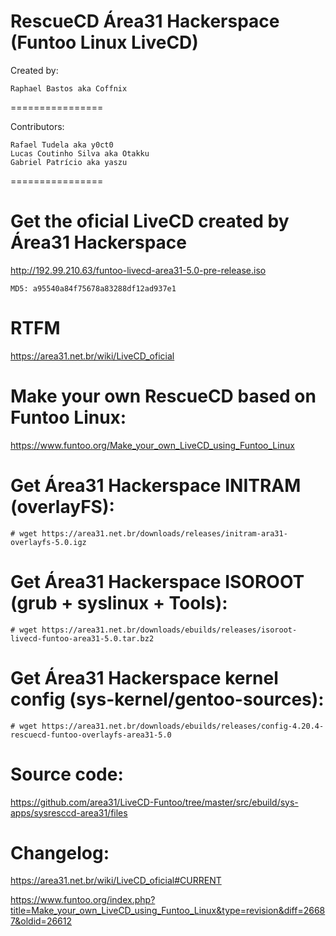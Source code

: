 RescueCD Área31 Hackerspace (Funtoo Linux LiveCD)
================

Created by:
~~~~
Raphael Bastos aka Coffnix
~~~~

================

Contributors:

~~~~
Rafael Tudela aka y0ct0
Lucas Coutinho Silva aka Otakku
Gabriel Patrício aka yaszu
~~~~

================

# Get the oficial LiveCD created by Área31 Hackerspace

http://192.99.210.63/funtoo-livecd-area31-5.0-pre-release.iso

~~~~
MD5: a95540a84f75678a83288df12ad937e1
~~~~



# RTFM

https://area31.net.br/wiki/LiveCD_oficial



# Make your own RescueCD based on Funtoo Linux:

https://www.funtoo.org/Make_your_own_LiveCD_using_Funtoo_Linux



# Get Área31 Hackerspace INITRAM (overlayFS):

~~~~
# wget https://area31.net.br/downloads/releases/initram-ara31-overlayfs-5.0.igz
~~~~



# Get Área31 Hackerspace ISOROOT (grub + syslinux + Tools):

~~~~
# wget https://area31.net.br/downloads/ebuilds/releases/isoroot-livecd-funtoo-area31-5.0.tar.bz2
~~~~


# Get Área31 Hackerspace kernel config (sys-kernel/gentoo-sources):

~~~~
# wget https://area31.net.br/downloads/ebuilds/releases/config-4.20.4-rescuecd-funtoo-overlayfs-area31-5.0
~~~~


# Source code:

https://github.com/area31/LiveCD-Funtoo/tree/master/src/ebuild/sys-apps/sysresccd-area31/files


# Changelog:

https://area31.net.br/wiki/LiveCD_oficial#CURRENT

https://www.funtoo.org/index.php?title=Make_your_own_LiveCD_using_Funtoo_Linux&type=revision&diff=26687&oldid=26612
